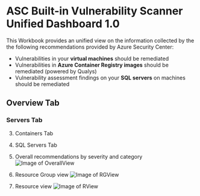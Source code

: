 # ASC Built-in Vulnerability Scanner Unified Dashboard 1.0
This Workbook provides an unified view on the information collected by the the following recommendations provided by Azure Security Center:
- Vulnerabilities in your **virtual machines** should be remediated
- Vulnerabilities in **Azure Container Registry images** should be remediated (powered by Qualys)
- Vulnerability assessment findings on your **SQL servers** on machines should be remediated
## Overview Tab
### Servers Tab
3. Containers Tab
4. SQL Servers Tab

1. Overall recommendations by severity and category
![Image of OverallView](https://github.com/carlosfar/public/blob/master/Azure%20Security%20Center/ASCQualysWorkbook/Screenshot_Overview.png?raw=true)
2. Resource Group view
![Image of RGView](https://github.com/carlosfar/public/blob/master/Azure%20Security%20Center/ASCQualysWorkbook/Screenshot_RGView.png?raw=true)
3. Resource view
![Image of RView](https://github.com/carlosfar/public/blob/master/Azure%20Security%20Center/ASCQualysWorkbook/Screenshot_RView.png?raw=true)
